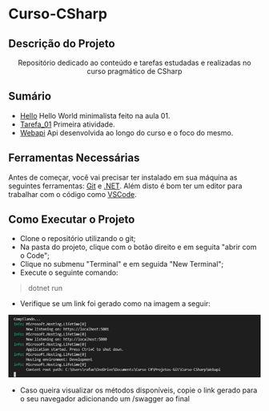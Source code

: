 # Curso-CSharp

## Descrição do Projeto
<p align="center">Repositório dedicado ao conteúdo e tarefas estudadas e realizadas no curso pragmático de CSharp</p>

## Sumário

+ [Hello](https://github.com/RafaelRCastro/Curso-CSharp/tree/master/Hello)
Hello World minimalista feito na aula 01.
+ [Tarefa_01](https://github.com/RafaelRCastro/Curso-CSharp/tree/master/Tarefa_01)
Primeira atividade.
+ [Webapi](https://github.com/RafaelRCastro/Curso-CSharp/tree/master/Webapi)
Api desenvolvida ao longo do curso e o foco do mesmo.

## Ferramentas Necessárias
Antes de começar, você vai precisar ter instalado em sua máquina as seguintes ferramentas: [Git](https://git-scm.com) e [.NET](https://dotnet.microsoft.com/download). Além disto é bom ter um editor para trabalhar com o código como [VSCode](https://code.visualstudio.com).

## Como Executar o Projeto

+ Clone o repositório utilizando o git;
+ Na pasta do projeto, clique com o botão direito e em seguita "abrir com o Code";
+ Clique no submenu "Terminal" e em seguida "New Terminal";
+ Execute o seguinte comando:

> dotnet run

+ Verifique se um link foi gerado como na imagem a seguir:

![](Resultado.png)

+ Caso queira visualizar os métodos disponíveis, copie o link gerado para o seu navegador adicionando um /swagger ao final
